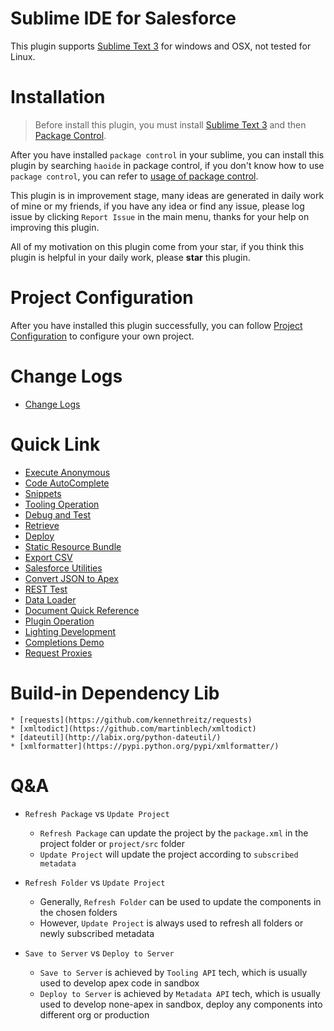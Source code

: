 # Sublime IDE for Salesforce
This plugin supports [Sublime Text 3](http://www.sublimetext.com/3) for windows and OSX, not tested for Linux.

# Installation

> Before install this plugin, you must install [Sublime Text 3](http://www.sublimetext.com/3) and then [Package Control](https://packagecontrol.io/installation).

After you have installed ``package control`` in your sublime, you can install this plugin by searching ``haoide`` in package control, if you don't know how to use ``package control``, you can refer to [usage of package control](https://packagecontrol.io/docs/usage).

This plugin is in improvement stage, many ideas are generated in daily work of mine or my friends, if you have any idea or find any issue, please log issue by clicking ``Report Issue`` in the main menu, thanks for your help on improving this plugin.

All of my motivation on this plugin come from your star, if you think this plugin is helpful in your daily work, please **star** this plugin.

# Project Configuration
After you have installed this plugin successfully, you can follow <a href="/docs/project.md" target="_blank">Project Configuration</a> to configure your own project.

# Change Logs
+ <a href="https://github.com/xjsender/haoide/blob/master/HISTORY.rst" target="_blank">Change Logs</a>

# Quick Link
* <a href="/docs/debug.md" target="_blank">Execute Anonymous</a>
* <a href="/docs/completion.md" target="_blank">Code AutoComplete</a>
* <a href="/docs/snippets.md" target="_blank">Snippets</a>
* <a href="/docs/tooling.md" target="_blank">Tooling Operation</a>
* <a href="/docs/debug.md" target="_blank">Debug and Test</a>
* <a href="/docs/retrieve.md" target="_blank">Retrieve</a>
* <a href="/docs/deploy.md" target="_blank">Deploy</a>
* <a href="/docs/staticresource.md" target="_blank">Static Resource Bundle</a>
* <a href="/docs/export.md" target="_blank">Export CSV</a>
* <a href="/docs/utilities.md" target="_blank">Salesforce Utilities</a>
* <a href="/docs/json2apex.md" target="_blank">Convert JSON to Apex</a>
* <a href="/docs/rest.md" target="_blank">REST Test</a>
* <a href="/docs/dataloader.md" target="_blank">Data Loader</a>
* <a href="/docs/document.md" target="_blank">Document Quick Reference</a>
* <a href="/docs/plugin.md" target="_blank">Plugin Operation</a>
* <a href="https://github.com/xjsender/SublimeApexScreenshot/raw/master/LightingDevelopment.gif" target="_blank">Lighting Development</a>
* <a href="https://raw.githubusercontent.com/xjsender/SublimeApexScreenshot/master/Completions.gif" target="_blank">Completions Demo</a>
* <a href="http://docs.python-requests.org/en/latest/user/advanced/#proxies" target="_blank">Request Proxies</a>

# Build-in Dependency Lib
    * [requests](https://github.com/kennethreitz/requests)
    * [xmltodict](https://github.com/martinblech/xmltodict)
    * [dateutil](http://labix.org/python-dateutil/)
    * [xmlformatter](https://pypi.python.org/pypi/xmlformatter/)

# Q&A
+ ``Refresh Package`` vs ``Update Project``
    * ``Refresh Package`` can update the project by the ``package.xml`` in the project folder or ``project/src`` folder
    * ``Update Project`` will update the project according to ``subscribed metadata``

+ ``Refresh Folder`` vs ``Update Project``
    * Generally, ``Refresh Folder`` can be used to update the components in the chosen folders
    * However, ``Update Project`` is always used to refresh all folders or newly subscribed metadata

+ ``Save to Server`` vs ``Deploy to Server``
    * ``Save to Server`` is achieved by ``Tooling API`` tech, which is usually used to develop apex code in sandbox
    * ``Deploy to Server`` is achieved by ``Metadata API`` tech, which is usually used to develop none-apex in sandbox, deploy any components into different org or production
